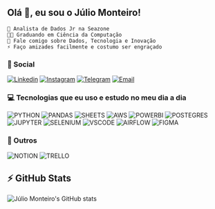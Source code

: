 ## Olá 👋, eu sou o Júlio Monteiro!
    🔭 Analista de Dados Jr na Seazone
    👨‍🎓 Graduando em Ciência da Computação
    💭 Fale comigo sobre Dados, Tecnologia e Inovação
    ⚡ Faço amizades facilmente e costumo ser engraçado

### 🤝 Social 
[![Linkedin](https://img.shields.io/badge/LinkedIn-0077B5?style=for-the-badge&logo=linkedin&logoColor=white)](https://www.linkedin.com/in/juliopmonteiro/)
[![Instagram](https://img.shields.io/badge/Instagram-E4405F?style=for-the-badge&logo=instagram&logoColor=white)](https://www.instagram.com/juliopmonteiro)
[![Telegram](https://img.shields.io/badge/Telegram-2CA5E0?style=for-the-badge&logo=telegram&logoColor=white)](https://t.me/juliomonteiro)
[![Email](https://img.shields.io/badge/Gmail-D14836?style=for-the-badge&logo=gmail&logoColor=white)](https://criarmeulink.com.br/u/1653669753)

### 💻 Tecnologias que eu uso e estudo no meu dia a dia 
![PYTHON](https://img.shields.io/badge/Python-FFD43B?style=for-the-badge&logo=python&logoColor=blue)
![PANDAS](https://img.shields.io/badge/Pandas-2C2D72?style=for-the-badge&logo=pandas&logoColor=white)
![SHEETS](https://img.shields.io/badge/Google%20Sheets-34A853?style=for-the-badge&logo=google-sheets&logoColor=white)
![AWS](https://img.shields.io/badge/Amazon_AWS-FF9900?style=for-the-badge&logo=amazonaws&logoColor=white)
![POWERBI](https://img.shields.io/badge/PowerBI-F2C811?style=for-the-badge&logo=Power%20BI&logoColor=white)
![POSTEGRES](https://img.shields.io/badge/PostgreSQL-316192?style=for-the-badge&logo=postgresql&logoColor=white)
![JUPYTER](https://img.shields.io/badge/Jupyter-F37626.svg?&style=for-the-badge&logo=Jupyter&logoColor=white)
![SELENIUM](https://img.shields.io/badge/Selenium-43B02A?style=for-the-badge&logo=Selenium&logoColor=white)
![VSCODE](https://img.shields.io/badge/VSCode-0078D4?style=for-the-badge&logo=visual%20studio%20code&logoColor=white)
![AIRFLOW](https://img.shields.io/badge/Airflow-017CEE?style=for-the-badge&logo=Apache%20Airflow&logoColor=white)
![FIGMA](https://img.shields.io/badge/Figma-F24E1E?style=for-the-badge&logo=figma&logoColor=white)

### 📲 Outros
![NOTION](https://img.shields.io/badge/Notion-000000?style=for-the-badge&logo=notion&logoColor=white)
![TRELLO](	https://img.shields.io/badge/Trello-0052CC?style=for-the-badge&logo=trello&logoColor=white)


## ⚡ GitHub Stats

![Júlio Monteiro's GitHub stats](https://github-readme-stats.vercel.app/api?username=juliopedroo&show_icons=true&theme=dracula)





